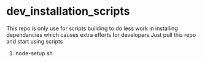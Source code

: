 # dev_installation_scripts

This repo is only use for scripts building to do less work in installing dependancies which causes extra efforts for developers
Just pull this repo and start using scripts

1. node-setup.sh

